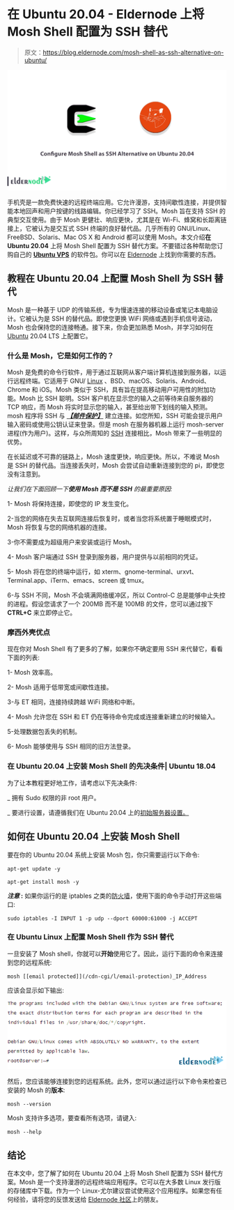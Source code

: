 # 在 Ubuntu 20.04 - Eldernode 上将 Mosh Shell 配置为 SSH 替代

> 原文：<https://blog.eldernode.com/mosh-shell-as-ssh-alternative-on-ubuntu/>

![Configure Mosh Shell as SSH Alternative on Ubuntu 20.04](img/7dbabaa238994bb06f63b20b65882147.png)

手机壳是一款免费快速的远程终端应用。它允许漫游，支持间歇性连接，并提供智能本地回声和用户按键的线路编辑。你已经学习了 SSH。Mosh 旨在支持 SSH 的典型交互使用。由于 Mosh 更健壮、响应更快，尤其是在 Wi-Fi、蜂窝和长距离链接上，它被认为是交互式 SSH 终端的良好替代品。几乎所有的 GNU/Linux、FreeBSD、Solaris、Mac OS X 和 Android 都可以使用 Mosh。本文介绍**在 Ubuntu 20.04** 上将 Mosh Shell 配置为 SSH 替代方案。不要错过各种帮助您订购自己的 **[Ubuntu VPS](https://eldernode.com/ubuntu-vps/)** 的软件包。你可以在 [Eldernode](https://eldernode.com/) 上找到你需要的东西。

## **教程在 Ubuntu 20.04 上配置 Mosh Shell 为 SSH 替代**

Mosh 是一种基于 UDP 的传输系统，专为慢速连接的移动设备或笔记本电脑设计。它被认为是 SSH 的替代品。即使您更换 WiFi 网络或遇到手机信号波动，Mosh 也会保持您的连接畅通。接下来，你会更加熟悉 Mosh，并学习如何在 [Ubuntu](https://blog.eldernode.com/tag/ubuntu/) 20.04 LTS 上配置它。

### **什么是 Mosh，它是如何工作的？**

Mosh 是免费的命令行软件，用于通过互联网从客户端计算机连接到服务器，以运行远程终端。它适用于 GNU/ [Linux](https://blog.eldernode.com/tag/linux/) 、BSD、macOS、Solaris、Android、Chrome 和 iOS。Mosh 类似于 SSH，具有旨在提高移动用户可用性的附加功能。Mosh 比 SSH 聪明。SSH 客户机在显示您的输入之前等待来自服务器的 TCP 响应，而 Mosh 将实时显示您的输入，甚至给出带下划线的输入预测。mosh 程序将 SSH 与 ***[【邮件保护】](/cdn-cgi/l/email-protection)*** 建立连接。如您所知，SSH 可能会提示用户输入密码或使用公钥认证来登录。但是 mosh 在服务器机器上运行 mosh-server 进程(作为用户)。这样，与众所周知的 [SSH](https://blog.eldernode.com/tutorial-connect-to-ssh-on-linux/) 连接相比，Mosh 带来了一些明显的优势。

在长延迟或不可靠的链路上，Mosh 速度更快，响应更快。所以，不难说 Mosh 是 SSH 的替代品。当连接丢失时，Mosh 会尝试自动重新连接到您的 pi，即使您没有注意到。

*让我们在下面回顾一下**使用 Mosh 而不是 SSH** 的最重要原因:*

1- Mosh 将保持连接，即使您的 IP 发生变化。

2-当您的网络在失去互联网连接后恢复时，或者当您将系统置于睡眠模式时，Mosh 将恢复与您的网络机器的连接。

3-你不需要成为超级用户来安装或运行 Mosh。

4- Mosh 客户端通过 SSH 登录到服务器，用户提供与以前相同的凭证。

5- Mosh 将在您的终端中运行，如 xterm、gnome-terminal、urxvt、Terminal.app、iTerm、emacs、screen 或 tmux。

6-与 SSH 不同，Mosh 不会填满网络缓冲区，所以 Control-C 总是能够中止失控的进程。假设您请求了一个 200MB 而不是 100MB 的文件，您可以通过按下 **CTRL+C** 来立即停止它。

### **摩西外壳优点**

现在你对 Mosh Shell 有了更多的了解，如果你不确定要用 SSH 来代替它，看看下面的列表:

1- Mosh 效率高。

2- Mosh 适用于低带宽或间歇性连接。

3-与 ET 相同，连接持续跨越 WiFi 网络和中断。

4- Mosh 允许您在 SSH 和 ET 仍在等待命令完成或连接重新建立的时候输入。

5-处理数据包丢失的机制。

6- Mosh 能够使用与 SSH 相同的旧方法登录。

### **在 Ubuntu 20.04 上安装 Mosh Shell 的先决条件| Ubuntu 18.04**

为了让本教程更好地工作，请考虑以下先决条件:

_ 拥有 Sudo 权限的非 root 用户。

_ 要进行设置，请遵循我们在 Ubuntu 20.04 上的[初始服务器设置。](https://blog.eldernode.com/initial-server-setup-on-ubuntu-20/)

## **如何在 Ubuntu 20.04 上安装 Mosh Shell**

要在你的 Ubuntu 20.04 系统上安装 Mosh 包，你只需要运行以下命令:

```
apt-get update -y
```

```
apt-get install mosh -y
```

***注意* :** 如果你运行的是 iptables 之类的[防火墙](https://blog.eldernode.com/setup-firewall-ufw-ubuntu-20/)，使用下面的命令手动打开这些端口:

```
sudo iptables -I INPUT 1 -p udp --dport 60000:61000 -j ACCEPT
```

### **在 Ubuntu Linux 上配置 Mosh Shell 作为 SSH 替代**

一旦安装了 Mosh shell，你就可以**开始**使用它了。因此，运行下面的命令来连接到您的远程系统:

```
mosh [[email protected]](/cdn-cgi/l/email-protection)_IP_Address
```

应该会显示如下输出:

![How to Configure Mosh Shell as SSH Alternative on Ubuntu 20.04](img/94589f67a8c3dee86aef2ae64c1c37f0.png)

然后，您应该能够连接到您的远程系统。此外，您可以通过运行以下命令来检查已安装的 Mosh 的**版本**:

```
mosh --version
```

Mosh 支持许多选项，要查看所有选项，请键入:

```
mosh --help
```

## 结论

在本文中，您了解了如何在 Ubuntu 20.04 上将 Mosh Shell 配置为 SSH 替代方案。Mosh 是一个支持漫游的远程终端应用程序。它可以在大多数 Linux 发行版的存储库中下载。作为一个 Linux-尤尔建议尝试使用这个应用程序。如果您有任何经验，请将您的反馈发送给 [Eldernode 社区](https://community.eldernode.com/)上的朋友。